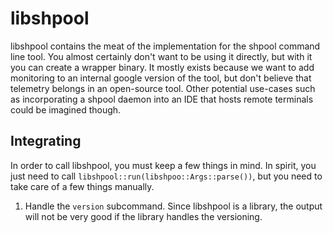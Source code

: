 # libshpool

libshpool contains the meat of the implementation for the
shpool command line tool. You almost certainly don't want to
be using it directly, but with it you can create a wrapper
binary. It mostly exists because we want to add monitoring
to an internal google version of the tool, but don't believe
that telemetry belongs in an open-source tool. Other potential
use-cases such as incorporating a shpool daemon into an
IDE that hosts remote terminals could be imagined though.

## Integrating

In order to call libshpool, you must keep a few things in mind.
In spirit, you just need to call `libshpool::run(libshpoo::Args::parse())`,
but you need to take care of a few things manually.

1. Handle the `version` subcommand. Since libshpool is a library, the output
   will not be very good if the library handles the versioning.
